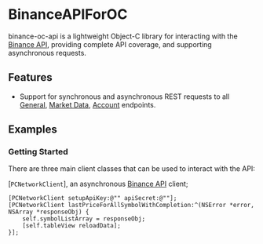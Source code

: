 # BinanceAPIForOC

binance-oc-api is a lightweight Object-C library for interacting with the [Binance API](https://www.binance.com/restapipub.html), providing complete API coverage, and supporting  asynchronous requests.

## Features
* Support for synchronous and asynchronous REST requests to all [General](https://www.binance.com/restapipub.html#user-content-general-endpoints), [Market Data](https://www.binance.com/restapipub.html#user-content-market-data-endpoints), [Account](https://www.binance.com/restapipub.html#user-content-account-endpoints) endpoints.

## Examples

### Getting Started

There are three main client classes that can be used to interact with the API:

 [`PCNetworkClient`], an asynchronous [Binance API](https://www.binance.com/restapipub.html) client;

```Object-C
[PCNetworkClient setupApiKey:@"" apiSecret:@""];
[PCNetworkClient lastPriceForAllSymbolWithCompletion:^(NSError *error, NSArray *responseObj) {
    self.symbolListArray = responseObj;
    [self.tableView reloadData];
}];
```

